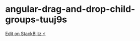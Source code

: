 # angular-drag-and-drop-child-groups-tuuj9s

[Edit on StackBlitz ⚡️](https://stackblitz.com/edit/angular-drag-and-drop-child-groups-tuuj9s)